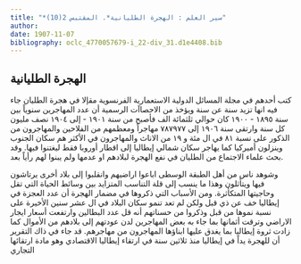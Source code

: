 ```yaml
---
title: "*سير العلم : الهجرة الطليانية*. المقتبس 2(10)"
author: 
date: 1907-11-07
bibliography: oclc_4770057679-i_22-div_31.d1e4408.bib
---
```




##  الهجرة الطليانية 


 كتب أحدهم في مجلة  المسائل الدولية الاستعمارية  الفرنسوية مقإلا في هجرة الطليان جاء فيه انها تزيد سنة عن سنة ويؤخذ من الاحصاآت الرسمية أن عدد المهاجرين سنوياً بين سنة  ١٨٩٥  -  ١٩٠٠  كان حوالي  ثلثمائة  الف  فأصبح من سنة  ١٩٠١  - إلى  ١٩٠٤  نصف مليون كل سنة وارتقى سنة  ١٩٠٦  إلى  ٧٨٧٩٧٧  مهاجراً ومعظمهم من الفلاحين والمهاجرون من الذكور على نسبة  ٨١  في ال  مئة  و  ١٩  من الاناث والمهاجرون في الأكثر هم سكان الجنوب وينزلون أميركيا كما يهاجر سكان شمالي إيطاليا إلى اقطار أوروبا فقط ليغتنوا فيها. وقد بحث علماء الاجتماع من الطليان في نفع الهجرة لبلادهم او عدمها ولم يبنوا لهم رأياً بعد. 

 وشوهد ناس من أهل الطبقة الوسطى اباعوا اراضيهم وانقلبوا إلى بلاد أخرى يرتاشون فيها ويتأثلون وهذا ما ينسب إلى قلة التناسب المتزايد بين وسائط الحياة التي تقل وحاجيتها المتكأثرة. ومن الأسباب التي ذكروها في مضمار الهجرة أن عدد العجزة في إيطاليا خف عن ذي قبل ولكن لم تعد تنمو سكان البلاد في ال  عشر  سنين الأخيرة على نسبة نموها من قبل وذكروا من حسناتهم أنه قل عدد البطالين وارتفعت أسعار ايجار الاراضي وترقت أثمانها بما جاء به بعض المهاجرين لدن عودتهم إلى بلادهم من الأموال كما زادت ثروة إيطاليا بما يغدق عليها ابناؤها المهاجرون من مهاجرهم. قد جاء في ذاك التقرير أن للهجرة يداً في إيطاليا منذ  ثلاثين  سنة في ارتقاء إيطاليا الاقتصادي وهو مادة ارتقائها التجاري  
